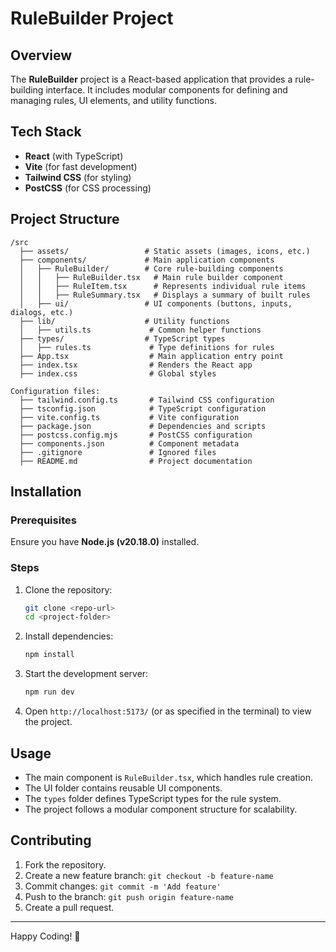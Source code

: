 # RuleBuilder Project

## Overview

The **RuleBuilder** project is a React-based application that provides a rule-building interface. It includes modular components for defining and managing rules, UI elements, and utility functions.

## Tech Stack

- **React** (with TypeScript)
- **Vite** (for fast development)
- **Tailwind CSS** (for styling)
- **PostCSS** (for CSS processing)

## Project Structure

```
/src
  ├── assets/                 # Static assets (images, icons, etc.)
  ├── components/             # Main application components
  │   ├── RuleBuilder/        # Core rule-building components
  │   │   ├── RuleBuilder.tsx   # Main rule builder component
  │   │   ├── RuleItem.tsx      # Represents individual rule items
  │   │   ├── RuleSummary.tsx   # Displays a summary of built rules
  │   ├── ui/                 # UI components (buttons, inputs, dialogs, etc.)
  ├── lib/                    # Utility functions
  │   ├── utils.ts             # Common helper functions
  ├── types/                  # TypeScript types
  │   ├── rules.ts             # Type definitions for rules
  ├── App.tsx                  # Main application entry point
  ├── index.tsx                # Renders the React app
  ├── index.css                # Global styles

Configuration files:
  ├── tailwind.config.ts       # Tailwind CSS configuration
  ├── tsconfig.json            # TypeScript configuration
  ├── vite.config.ts           # Vite configuration
  ├── package.json             # Dependencies and scripts
  ├── postcss.config.mjs       # PostCSS configuration
  ├── components.json          # Component metadata
  ├── .gitignore               # Ignored files
  ├── README.md                # Project documentation
```

## Installation

### Prerequisites

Ensure you have **Node.js (v20.18.0)** installed.

### Steps

1. Clone the repository:
   ```sh
   git clone <repo-url>
   cd <project-folder>
   ```
2. Install dependencies:
   ```sh
   npm install
   ```
3. Start the development server:
   ```sh
   npm run dev
   ```
4. Open `http://localhost:5173/` (or as specified in the terminal) to view the project.

## Usage

- The main component is `RuleBuilder.tsx`, which handles rule creation.
- The UI folder contains reusable UI components.
- The `types` folder defines TypeScript types for the rule system.
- The project follows a modular component structure for scalability.

## Contributing

1. Fork the repository.
2. Create a new feature branch: `git checkout -b feature-name`
3. Commit changes: `git commit -m 'Add feature'`
4. Push to the branch: `git push origin feature-name`
5. Create a pull request.

---

Happy Coding! 🚀
